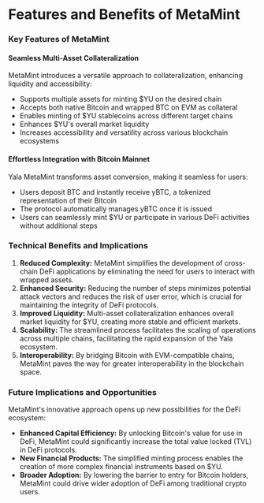 # Features and Benefits of MetaMint

### Key Features of MetaMint

#### Seamless Multi-Asset Collateralization

MetaMint introduces a versatile approach to collateralization, enhancing liquidity and accessibility:

* Supports multiple assets for minting $YU on the desired chain
* Accepts both native Bitcoin and wrapped BTC on EVM as collateral
* Enables minting of $YU stablecoins across different target chains
* Enhances $YU's overall market liquidity
* Increases accessibility and versatility across various blockchain ecosystems

#### Effortless Integration with Bitcoin Mainnet

Yala MetaMint transforms asset conversion, making it seamless for users:

* Users deposit BTC and instantly receive yBTC, a tokenized representation of their Bitcoin
* The protocol automatically manages yBTC once it is issued
* Users can seamlessly mint $YU or participate in various DeFi activities without additional steps

### Technical Benefits and Implications

1. **Reduced Complexity:** MetaMint simplifies the development of cross-chain DeFi applications by eliminating the need for users to interact with wrapped assets.
2. **Enhanced Security:** Reducing the number of steps minimizes potential attack vectors and reduces the risk of user error, which is crucial for maintaining the integrity of DeFi protocols.
3. **Improved Liquidity:** Multi-asset collateralization enhances overall market liquidity for $YU, creating more stable and efficient markets.
4. **Scalability:** The streamlined process facilitates the scaling of operations across multiple chains, facilitating the rapid expansion of the Yala ecosystem.
5. **Interoperability:** By bridging Bitcoin with EVM-compatible chains, MetaMint paves the way for greater interoperability in the blockchain space.

### Future Implications and Opportunities

MetaMint's innovative approach opens up new possibilities for the DeFi ecosystem:

* **Enhanced Capital Efficiency:** By unlocking Bitcoin's value for use in DeFi, MetaMint could significantly increase the total value locked (TVL) in DeFi protocols.
* **New Financial Products:** The simplified minting process enables the creation of more complex financial instruments based on $YU.
* **Broader Adoption:** By lowering the barrier to entry for Bitcoin holders, MetaMint could drive wider adoption of DeFi among traditional crypto users.
